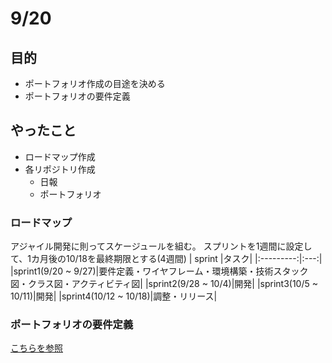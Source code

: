 # 9/20
## 目的
* ポートフォリオ作成の目途を決める
* ポートフォリオの要件定義

## やったこと
* ロードマップ作成
* 各リポジトリ作成
  * 日報
  * ポートフォリオ

### ロードマップ
アジャイル開発に則ってスケージュールを組む。
スプリントを1週間に設定して、1カ月後の10/18を最終期限とする(4週間)
| sprint |タスク|
|:---------:|:---:|
|sprint1(9/20 ~ 9/27)|要件定義・ワイヤフレーム・環境構築・技術スタック図・クラス図・アクティビティ図|
|sprint2(9/28 ~ 10/4)|開発|
|sprint3(10/5 ~ 10/11)|開発|
|sprint4(10/12 ~ 10/18)|調整・リリース|

### ポートフォリオの要件定義
[こちらを参照](https://github.com/motsu8/youtube_note/wiki/%E8%A6%81%E4%BB%B6%E5%AE%9A%E7%BE%A9)
